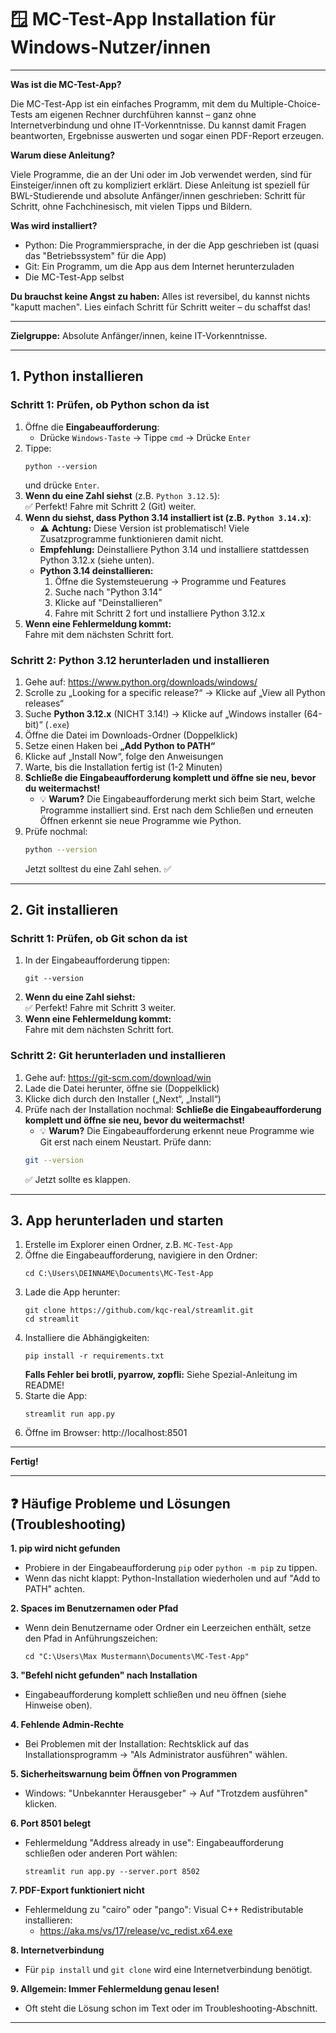 # 🪟 MC-Test-App Installation für Windows-Nutzer/innen

---
**Was ist die MC-Test-App?**

Die MC-Test-App ist ein einfaches Programm, mit dem du Multiple-Choice-Tests am eigenen Rechner durchführen kannst – ganz ohne Internetverbindung und ohne IT-Vorkenntnisse. Du kannst damit Fragen beantworten, Ergebnisse auswerten und sogar einen PDF-Report erzeugen.

**Warum diese Anleitung?**

Viele Programme, die an der Uni oder im Job verwendet werden, sind für Einsteiger/innen oft zu kompliziert erklärt. Diese Anleitung ist speziell für BWL-Studierende und absolute Anfänger/innen geschrieben: Schritt für Schritt, ohne Fachchinesisch, mit vielen Tipps und Bildern.

**Was wird installiert?**

- Python: Die Programmiersprache, in der die App geschrieben ist (quasi das "Betriebssystem" für die App)
- Git: Ein Programm, um die App aus dem Internet herunterzuladen
- Die MC-Test-App selbst

**Du brauchst keine Angst zu haben:** Alles ist reversibel, du kannst nichts "kaputt machen". Lies einfach Schritt für Schritt weiter – du schaffst das!

---

**Zielgruppe:** Absolute Anfänger/innen, keine IT-Vorkenntnisse.

---

## 1. Python installieren

### Schritt 1: Prüfen, ob Python schon da ist

1. Öffne die **Eingabeaufforderung**:
   - Drücke `Windows-Taste` → Tippe `cmd` → Drücke `Enter`
2. Tippe:
   ```
   python --version
   ```
   und drücke `Enter`.
3. **Wenn du eine Zahl siehst** (z.B. `Python 3.12.5`):  
   ✅ Perfekt! Fahre mit Schritt 2 (Git) weiter.
4. **Wenn du siehst, dass Python 3.14 installiert ist (z.B. `Python 3.14.x`)**:
    - ⚠️ **Achtung:** Diese Version ist problematisch! Viele Zusatzprogramme funktionieren damit nicht.
    - **Empfehlung:** Deinstalliere Python 3.14 und installiere stattdessen Python 3.12.x (siehe unten).
    - **Python 3.14 deinstallieren:**
       1. Öffne die Systemsteuerung → Programme und Features
       2. Suche nach "Python 3.14"
       3. Klicke auf "Deinstallieren"
       4. Fahre mit Schritt 2 fort und installiere Python 3.12.x
4. **Wenn eine Fehlermeldung kommt:**  
   Fahre mit dem nächsten Schritt fort.

### Schritt 2: Python 3.12 herunterladen und installieren

1. Gehe auf: https://www.python.org/downloads/windows/
2. Scrolle zu „Looking for a specific release?“ → Klicke auf „View all Python releases“
3. Suche **Python 3.12.x** (NICHT 3.14!) → Klicke auf „Windows installer (64-bit)“ (`.exe`)
4. Öffne die Datei im Downloads-Ordner (Doppelklick)
5. Setze einen Haken bei **„Add Python to PATH“**
6. Klicke auf „Install Now“, folge den Anweisungen
7. Warte, bis die Installation fertig ist (1-2 Minuten)
8. **Schließe die Eingabeaufforderung komplett und öffne sie neu, bevor du weitermachst!**
   - 💡 **Warum?** Die Eingabeaufforderung merkt sich beim Start, welche Programme installiert sind. Erst nach dem Schließen und erneuten Öffnen erkennt sie neue Programme wie Python.
9. Prüfe nochmal:
   ```bash
   python --version
   ```
   Jetzt solltest du eine Zahl sehen. ✅

---

## 2. Git installieren

### Schritt 1: Prüfen, ob Git schon da ist

1. In der Eingabeaufforderung tippen:
   ```
   git --version
   ```
2. **Wenn du eine Zahl siehst:**  
   ✅ Perfekt! Fahre mit Schritt 3 weiter.
3. **Wenn eine Fehlermeldung kommt:**  
   Fahre mit dem nächsten Schritt fort.

### Schritt 2: Git herunterladen und installieren

1. Gehe auf: https://git-scm.com/download/win
2. Lade die Datei herunter, öffne sie (Doppelklick)
3. Klicke dich durch den Installer („Next“, „Install“)
4. Prüfe nach der Installation nochmal:
   **Schließe die Eingabeaufforderung komplett und öffne sie neu, bevor du weitermachst!**
   - 💡 **Warum?** Die Eingabeaufforderung erkennt neue Programme wie Git erst nach einem Neustart.
   Prüfe dann:
   ```bash
   git --version
   ```
   ✅ Jetzt sollte es klappen.

---

## 3. App herunterladen und starten

1. Erstelle im Explorer einen Ordner, z.B. `MC-Test-App`
2. Öffne die Eingabeaufforderung, navigiere in den Ordner:
   ```
   cd C:\Users\DEINNAME\Documents\MC-Test-App
   ```
3. Lade die App herunter:
   ```
   git clone https://github.com/kqc-real/streamlit.git
   cd streamlit
   ```
4. Installiere die Abhängigkeiten:
   ```
   pip install -r requirements.txt
   ```
   **Falls Fehler bei brotli, pyarrow, zopfli:** Siehe Spezial-Anleitung im README!
5. Starte die App:
   ```
   streamlit run app.py
   ```
6. Öffne im Browser: http://localhost:8501

---

**Fertig!**

---

## ❓ Häufige Probleme und Lösungen (Troubleshooting)

**1. pip wird nicht gefunden**
- Probiere in der Eingabeaufforderung `pip` oder `python -m pip` zu tippen.
- Wenn das nicht klappt: Python-Installation wiederholen und auf "Add to PATH" achten.

**2. Spaces im Benutzernamen oder Pfad**
- Wenn dein Benutzername oder Ordner ein Leerzeichen enthält, setze den Pfad in Anführungszeichen:
   ```
   cd "C:\Users\Max Mustermann\Documents\MC-Test-App"
   ```

**3. "Befehl nicht gefunden" nach Installation**
- Eingabeaufforderung komplett schließen und neu öffnen (siehe Hinweise oben).

**4. Fehlende Admin-Rechte**
- Bei Problemen mit der Installation: Rechtsklick auf das Installationsprogramm → "Als Administrator ausführen" wählen.

**5. Sicherheitswarnung beim Öffnen von Programmen**
- Windows: "Unbekannter Herausgeber" → Auf "Trotzdem ausführen" klicken.

**6. Port 8501 belegt**
- Fehlermeldung "Address already in use": Eingabeaufforderung schließen oder anderen Port wählen:
   ```
   streamlit run app.py --server.port 8502
   ```

**7. PDF-Export funktioniert nicht**
- Fehlermeldung zu "cairo" oder "pango": Visual C++ Redistributable installieren:
   - https://aka.ms/vs/17/release/vc_redist.x64.exe

**8. Internetverbindung**
- Für `pip install` und `git clone` wird eine Internetverbindung benötigt.

**9. Allgemein: Immer Fehlermeldung genau lesen!**
- Oft steht die Lösung schon im Text oder im Troubleshooting-Abschnitt.

---